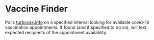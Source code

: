 # Vaccine Finder

Polls [turbovax.info](TurboVax) on a specified interval looking for available covid-19 vaccination appointments. If found (and if specified to do so), will text expected recipients of the appointment availablity.
